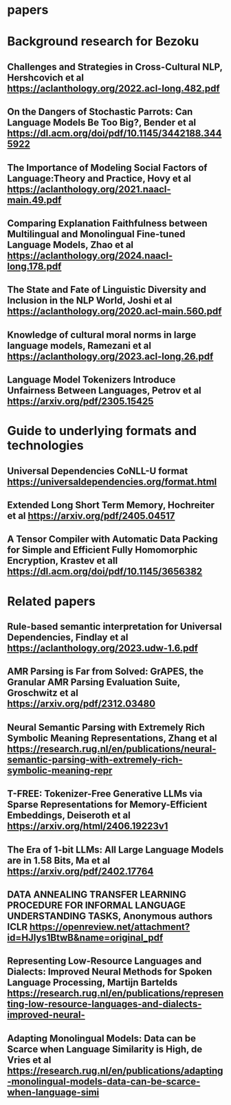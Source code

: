 # papers
# Background research for Bezoku
## Challenges and Strategies in Cross-Cultural NLP, Hershcovich et al https://aclanthology.org/2022.acl-long.482.pdf
## On the Dangers of Stochastic Parrots: Can Language Models Be Too Big?, Bender et al https://dl.acm.org/doi/pdf/10.1145/3442188.3445922
## The Importance of Modeling Social Factors of Language:Theory and Practice, Hovy et al https://aclanthology.org/2021.naacl-main.49.pdf
## Comparing Explanation Faithfulness between Multilingual and Monolingual Fine-tuned Language Models, Zhao et al https://aclanthology.org/2024.naacl-long.178.pdf
## The State and Fate of Linguistic Diversity and Inclusion in the NLP World, Joshi et al https://aclanthology.org/2020.acl-main.560.pdf
## Knowledge of cultural moral norms in large language models, Ramezani et al https://aclanthology.org/2023.acl-long.26.pdf
## Language Model Tokenizers Introduce Unfairness Between Languages, Petrov et al https://arxiv.org/pdf/2305.15425
# Guide to underlying formats and technologies
## Universal Dependencies CoNLL-U format https://universaldependencies.org/format.html
## Extended Long Short Term Memory, Hochreiter et al https://arxiv.org/pdf/2405.04517
## A Tensor Compiler with Automatic Data Packing for Simple and Efficient Fully Homomorphic Encryption, Krastev et all https://dl.acm.org/doi/pdf/10.1145/3656382
# Related papers
## Rule-based semantic interpretation for Universal Dependencies, Findlay et al https://aclanthology.org/2023.udw-1.6.pdf
## AMR Parsing is Far from Solved: GrAPES, the Granular AMR Parsing Evaluation Suite, Groschwitz et al https://arxiv.org/pdf/2312.03480
## Neural Semantic Parsing with Extremely Rich Symbolic Meaning Representations, Zhang et al https://research.rug.nl/en/publications/neural-semantic-parsing-with-extremely-rich-symbolic-meaning-repr
## T-FREE: Tokenizer-Free Generative LLMs via Sparse Representations for Memory-Efficient Embeddings, Deiseroth et al https://arxiv.org/html/2406.19223v1
## The Era of 1-bit LLMs: All Large Language Models are in 1.58 Bits, Ma et al https://arxiv.org/pdf/2402.17764
## DATA ANNEALING TRANSFER LEARNING PROCEDURE FOR INFORMAL LANGUAGE UNDERSTANDING TASKS, Anonymous authors ICLR https://openreview.net/attachment?id=HJlys1BtwB&name=original_pdf
## Representing Low-Resource Languages and Dialects: Improved Neural Methods for Spoken Language Processing, Martijn Bartelds https://research.rug.nl/en/publications/representing-low-resource-languages-and-dialects-improved-neural-
## Adapting Monolingual Models: Data can be Scarce when Language Similarity is High, de Vries et al https://research.rug.nl/en/publications/adapting-monolingual-models-data-can-be-scarce-when-language-simi
